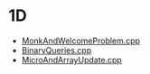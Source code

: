 # 1D

  - [MonkAndWelcomeProblem.cpp](https://www.hackerearth.com/practice/data-structures/arrays/1-d/practice-problems/algorithm/monk-and-welcome-problem/)
  - [BinaryQueries.cpp](https://www.hackerearth.com/practice/data-structures/arrays/1-d/practice-problems/algorithm/range-query-2/)
  - [MicroAndArrayUpdate.cpp](https://www.hackerearth.com/practice/data-structures/arrays/1-d/practice-problems/algorithm/micro-and-array-update/)